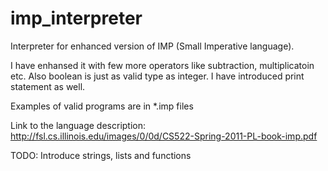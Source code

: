 # imp_interpreter
Interpreter for enhanced version of IMP (Small Imperative language).

I have enhansed it with few more operators like subtraction, multiplicatoin etc. Also boolean is just as valid type as integer. I have introduced print statement as well.

Examples of valid programs are in *.imp files

Link to the language description: http://fsl.cs.illinois.edu/images/0/0d/CS522-Spring-2011-PL-book-imp.pdf

TODO: Introduce strings, lists and functions
